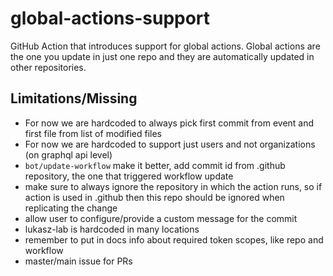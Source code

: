 # global-actions-support
GitHub Action that introduces support for global actions. Global actions are the one you update in just one repo and they are automatically updated in other repositories.



## Limitations/Missing

- For now we are hardcoded to always pick first commit from event and first file from list of modified files
- For now we are hardcoded to support just users and not organizations (on graphql api level)
- `bot/update-workflow` make it better, add commit id from .github repository, the one that triggered workflow update
- make sure to always ignore the repository in which the action runs, so if action is used in .github then this repo should be ignored when replicating the change
- allow user to configure/provide a custom message for the commit
- lukasz-lab is hardcoded in many locations
- remember to put in docs info about required token scopes, like repo and workflow
- master/main issue for PRs
